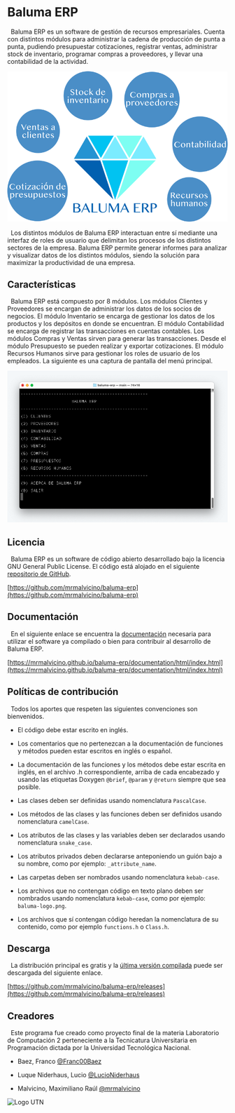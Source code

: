 # Baluma ERP

&nbsp; Baluma ERP es un software de gestión de recursos empresariales. Cuenta con distintos módulos para administrar la cadena de producción de punta a punta, pudiendo presupuestar cotizaciones, registrar ventas, administrar stock de inventario, programar compras a proveedores, y llevar una contabilidad de la actividad.

![Baluma ERP](/images/baluma-erp-esp.png?raw=true "Baluma ERP")

&nbsp; Los distintos módulos de Baluma ERP interactuan entre sí mediante una interfaz de roles de usuario que delimitan los procesos de los distintos sectores de la empresa. Baluma ERP permite generar informes para analizar y visualizar datos de los distintos módulos, siendo la solución para maximizar la productividad de una empresa.

## Características

&nbsp; Baluma ERP está compuesto por 8 módulos. Los módulos Clientes y Proveedores se encargan de administrar los datos de los socios de negocios. El módulo Inventario se encarga de gestionar los datos de los productos y los depósitos en donde se encuentran. El módulo Contabilidad se encarga de registrar las transacciones en cuentas contables. Los módulos Compras y Ventas sirven para generar las transacciones. Desde el módulo Presupuesto se pueden realizar y exportar cotizaciones. El módulo Recursos Humanos sirve para gestionar los roles de usuario de los empleados. La siguiente es una captura de pantalla del menú principal.

![Baluma ERP](/images/screenshot-menu.png?raw=true "Baluma ERP")

## Licencia

&nbsp; Baluma ERP es un software de código abierto desarrollado bajo la licencia GNU General Public License. El código está alojado en el siguiente [repositorio de GitHub](https://github.com/mrmalvicino/baluma-erp).

[https://github.com/mrmalvicino/baluma-erp](https://github.com/mrmalvicino/baluma-erp)

## Documentación

&nbsp; En el siguiente enlace se encuentra la [documentación](https://mrmalvicino.github.io/baluma-erp/documentation/html/index.html) necesaria para utilizar el software ya compilado o bien para contribuir al desarrollo de Baluma ERP.

[https://mrmalvicino.github.io/baluma-erp/documentation/html/index.html](https://mrmalvicino.github.io/baluma-erp/documentation/html/index.html)

## Políticas de contribución

&nbsp; Todos los aportes que respeten las siguientes convenciones son bienvenidos.

- El código debe estar escrito en inglés.

- Los comentarios que no pertenezcan a la documentación de funciones y métodos pueden estar escritos en inglés o español.

- La documentación de las funciones y los métodos debe estar escrita en inglés, en el archivo .h correspondiente, arriba de cada encabezado y usando las etiquetas Doxygen `@brief`, `@param` y `@return` siempre que sea posible.

- Las clases deben ser definidas usando nomenclatura `PascalCase`.

- Los métodos de las clases y las funciones deben ser definidos usando nomenclatura `camelCase`.

- Los atributos de las clases y las variables deben ser declarados usando nomenclatura `snake_case`.

- Los atributos privados deben declararse anteponiendo un guión bajo a su nombre, como por ejemplo: `_attribute_name`.

- Las carpetas deben ser nombrados usando nomenclatura `kebab-case`.

- Los archivos que no contengan código en texto plano deben ser nombrados usando nomenclatura `kebab-case`, como por ejemplo: `baluma-logo.png`.

- Los archivos que sí contengan código heredan la nomenclatura de su contenido, como por ejemplo `functions.h` o `Class.h`.

## Descarga

&nbsp; La distribución principal es gratis y la [última versión compilada](https://github.com/mrmalvicino/baluma-erp/releases) puede ser descargada del siguiente enlace.

[https://github.com/mrmalvicino/baluma-erp/releases](https://github.com/mrmalvicino/baluma-erp/releases)

## Creadores

&nbsp; Este programa fue creado como proyecto final de la materia Laboratorio de Computación 2 perteneciente a la Tecnicatura Universitaria en Programación dictada por la Universidad Tecnológica Nacional.

- Baez, Franco [@Franc00Baez](https://github.com/Franc00Baez)

- Luque Niderhaus, Lucio [@LucioNiderhaus](https://github.com/LucioNiderhaus)

- Malvicino, Maximiliano Raúl [@mrmalvicino](https://www.github.com/mrmalvicino)

![Logo UTN](https://utn.edu.ar/images/logo-utn.png)